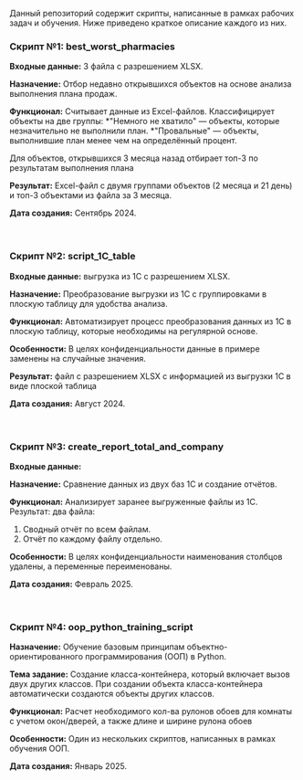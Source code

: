 Данный репозиторий содержит скрипты, написанные в рамках рабочих задач и обучения. Ниже приведено краткое описание каждого из них.

### Скрипт №1: best_worst_pharmacies

**Входные данные:** 3 файла с разрешением XLSX.

**Назначение:** Отбор недавно открывшихся объектов на основе анализа выполнения плана продаж.

**Функционал:** Cчитывает данные из Excel-файлов. Классифицирует объекты на две группы:
*"Немного не хватило" — объекты, которые незначительно не выполнили план.
*"Провальные" — объекты, выполнившие план менее чем на определённый процент.

Для объектов, открывшихся 3 месяца назад отбирает топ-3 по результатам выполнения плана

**Результат:** Excel-файл с двумя группами объектов (2 месяца и 21 день) и топ-3 объектами из файла за 3 месяца.

**Дата создания:** Сентябрь 2024.
<br/><br/><br/>
### Скрипт №2: script_1C_table

**Входные данные:** выгрузка из 1С с разрешением XLSX.

**Назначение:** Преобразование выгрузки из 1С с группировками в плоскую таблицу для удобства анализа.

**Функционал:** Автоматизирует процесс преобразования данных из 1С в плоскую таблицу, которые необходимы на регулярной основе.

**Особенности:** В целях конфиденциальности данные в примере заменены на случайные значения.

**Результат:** файл с разрешением XLSX с информацией из выгрузки 1С в виде плоской таблица

**Дата создания:** Август 2024.
<br/><br/><br/>
### Скрипт №3: create_report_total_and_company

**Входные данные:** 

**Назначение:** Сравнение данных из двух баз 1С и создание отчётов.

**Функционал:** Анализирует заранее выгруженные файлы из 1С.
Результат: два файла:
1. Сводный отчёт по всем файлам.
2. Отчёт по каждому файлу отдельно.

**Особенности:** В целях конфиденциальности наименования столбцов удалены, а переменные переименованы.

**Дата создания:** Февраль 2025.
<br/><br/><br/>
### Скрипт №4: oop_python_training_script

**Назначение:** Обучение базовым принципам объектно-ориентированного программирования (ООП) в Python.

**Тема задание:** Создание класса-контейнера, который включает вызов двух других классов. При создании объекта класса-контейнера автоматически создаются объекты других классов.

**Функционал:** Расчет необходимого кол-ва рулонов обоев для комнаты с учетом окон/дверей, а также длине и ширине рулона обоев

**Особенности:** Один из нескольких скриптов, написанных в рамках обучения ООП.

**Дата создания:** Январь 2025.
